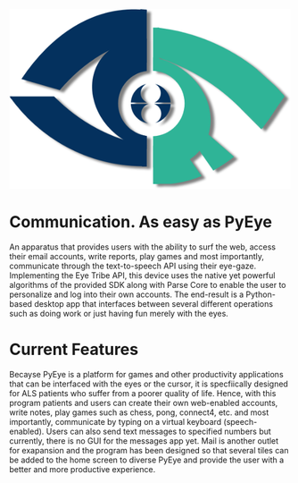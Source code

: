 ![alt-tag](https://raw.githubusercontent.com/AbhiGupta47/PyEye/master/src/imgs/PyEye_Logo(revised).png?token=AKHSEd41vFG2LwlEC8_Ha_Oz0tlEJ_Qhks5Vvo80wA%3D%3D)

# Communication. As easy as PyEye
An apparatus that provides users with the ability to surf the web, access their email accounts, write reports, play games and most importantly, communicate through the text-to-speech API using their eye-gaze. Implementing the Eye Tribe API, this device uses the native yet powerful algorithms of the provided SDK along with Parse Core to enable the user to personalize and log into their own accounts. The end-result is a Python-based desktop app that interfaces between several different operations such as doing work or just having fun merely with the eyes.

# Current Features
Becayse PyEye is a platform for games and other productivity applications that can be interfaced with the eyes or the cursor, it is specfiically designed for ALS patients who suffer from a poorer quality of life. Hence, with this program
patients and users can create their own web-enabled accounts, write notes, play games such as chess, pong, connect4, etc.
and most importantly, communicate by typing on a virtual keyboard (speech-enabled). Users can also send text 
messages to specified numbers but currently, there is no GUI for the messages app yet. Mail is another outlet for exapansion
and the program has been designed so that several tiles can be added to the home screen to diverse PyEye and provide 
the user with a better and more productive experience.
